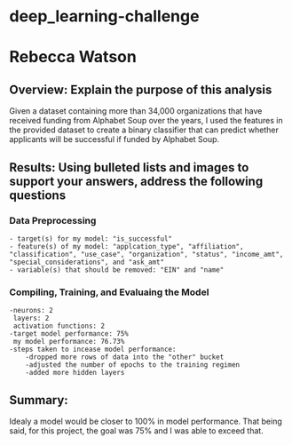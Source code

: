 # deep_learning-challenge

# Rebecca Watson

## Overview: Explain the purpose of this analysis
Given a dataset containing more than 34,000 organizations that have received funding from Alphabet Soup over the years, I used the features in the provided dataset to create a binary classifier that can predict whether applicants will be successful if funded by Alphabet Soup.


## Results: Using bulleted lists and images to support your answers, address the following questions
### Data Preprocessing
    - target(s) for my model: "is_successful"
    - feature(s) of my model: "applcation_type", "affiliation", "classification", "use_case", "organization", "status", "income_amt", "special_considerations", and "ask_amt" 
    - variable(s) that should be removed: "EIN" and "name"

### Compiling, Training, and Evaluaing the Model
    -neurons: 2
     layers: 2
     activation functions: 2
    -target model performance: 75%
     my model performance: 76.73%
    -steps taken to incease model performance:
        -dropped more rows of data into the "other" bucket
        -adjusted the number of epochs to the training regimen
        -added more hidden layers

## Summary: 
Idealy a model would be closer to 100% in model performance. That being said, for this project, the goal was 75% and I was able to exceed that. 


